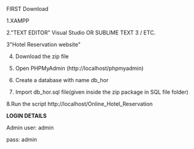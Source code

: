 FIRST Download

1.XAMPP

2."TEXT EDITOR" Visual Studio OR SUBLIME TEXT 3 / ETC.

3"Hotel Reservation website"

4. Download the zip file

5. Open PHPMyAdmin (http://localhost/phpmyadmin)

6. Create a database with name db_hor

7. Import db_hor.sql file(given inside the zip package in SQL file folder)

8.Run the script http://localhost/Online_Hotel_Reservation 


**LOGIN DETAILS** 

Admin
user: admin

pass: admin


